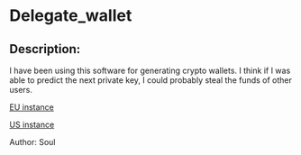 
# Delegate_wallet
## Description:
I have been using this software for generating crypto wallets.
I think if I was able to predict the next private key, I could probably steal the funds of other users.

[EU instance](http://161.97.176.150:4008)

[US instance](http://185.172.165.118:4008)

Author: Soul

